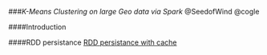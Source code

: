 ###*K-Means Clustering on large Geo data via Spark* 
@SeedofWind @cogle

####Introduction


####RDD persistance 
[RDD persistance with cache](http://http://spark.apache.org/docs/latest/programming-guide.html#rdd-persistence)


